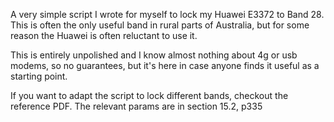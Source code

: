 A very simple script I wrote for myself to lock my Huawei E3372 to Band 28.
This is often the only useful band in rural parts of Australia, but for some
reason the Huawei is often reluctant to use it.

This is entirely unpolished and I know almost nothing about 4g or usb modems,
so no guarantees, but it's here in case anyone finds it useful as a starting point.

If you want to adapt the script to lock different bands, checkout the reference PDF.
The relevant params are in section 15.2, p335
